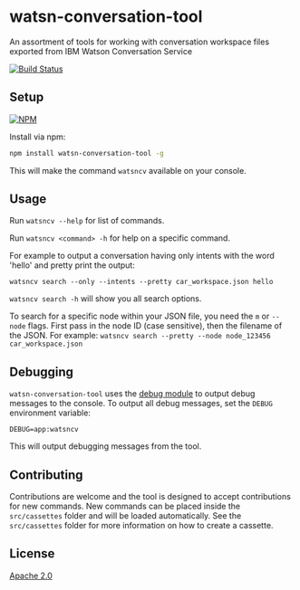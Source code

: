 watsn-conversation-tool
===========
An assortment of tools for working with conversation workspace files exported from IBM Watson Conversation Service

[![Build Status](https://travis-ci.org/wallali/watsn-conversation-tool.svg?branch=master)](https://travis-ci.org/wallali/watsn-conversation-tool)


Setup
-----
[![NPM](https://nodei.co/npm/watsn-conversation-tool.png)](https://npmjs.org/package/watsn-conversation-tool)

Install via npm:
```sh
npm install watsn-conversation-tool -g
```

This will make the command `watsncv` available on your console.


Usage
-----
Run `watsncv --help` for list of commands.

Run `watsncv <command> -h` for help on a specific command.

For example to output a conversation having only intents with the word 'hello' and pretty print the output:

`watsncv search --only --intents --pretty car_workspace.json hello`

`watsncv search -h` will show you all search options.

To search for a specific node within your JSON file, you need the `m` or `--node` flags. 
First pass in the node ID (case sensitive), then the filename of the JSON. For example:
`watsncv search --pretty --node node_123456 car_workspace.json`


Debugging
---------
`watsn-conversation-tool` uses the [debug module](https://github.com/visionmedia/debug) to output debug messages to the console. To output all debug messages, set the `DEBUG` environment variable:

```
DEBUG=app:watsncv
```
This will output debugging messages from the tool.


Contributing
------------
Contributions are welcome and the tool is designed to accept contributions for new commands.
New commands can be placed inside the `src/cassettes` folder and will be loaded automatically.
See the `src/cassettes` folder for more information on how to create a cassette.


License
-------

[Apache 2.0](https://github.com/wallali/watsn-conversation-tool/blob/master/LICENSE)
